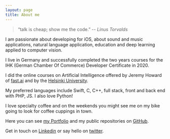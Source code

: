 ```yaml
---
layout: page
title: About me
---
```

 
<!--   Study hard what interests you the most in the most undisciplined, irreverent and original manner possible.
  ― Richard Feynmann -->
  >  “talk is cheap; show me the code.”  -- <cite>Linus Torvalds</cite>
<!-- ![laurent](/assets/img/about.jpg){:class="profile_img"} -->

<!-- ![image](/assets/img/) -->


<!--
<a href="https://multitudes.github.io/">
    <img style="float: left; margin-top: 1rem; margin-right: 1rem; border: 0.2rem solid white; height:180px ;padding: 0px;border-radius:50%" src="https://multitudes.github.io/assets/img/laurent.jpg" alt="Laurent Brusa profile picture" >
    </a>
    -->



I am passionate about developing for iOS, about sound and music applications, natural language application, education and deep learning applied to computer vision.

I live in Germany and successfully completed the two years courses for the IHK (German Chamber Of Commerce) Developer Certificate in 2020.
 
I did the online courses on Artificial Intelligence offered by Jeremy Howard of [fast.ai](https://course.fast.ai) and by the [Helsinki University](https://www.elementsofai.com). 

My preferred languages include Swift, C, C++, full stack, front and back end with PHP, JS. I also love Python! 

I love specialty coffee and on the weekends you might see me on my bike going to look for coffee cuppings in town. 

Here you can see [my Portfolio](https://github.com/multitudes/portfolio) and my public repositories on [GitHub](https://github.com/multitudes/).

Get in touch on [Linkedin](https://www.linkedin.com/in/laurentbrusa) or say hello on [twitter](https://twitter.com/wrmultitudes).
 
